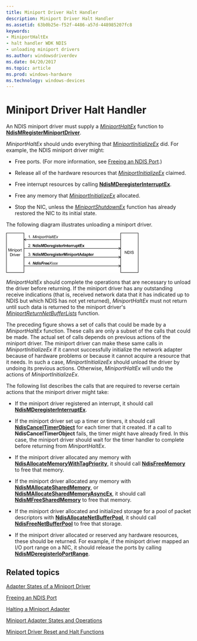 ```yaml
---
title: Miniport Driver Halt Handler
description: Miniport Driver Halt Handler
ms.assetid: 63b0b25e-f52f-4486-a57d-448985207fc8
keywords:
- MiniportHaltEx
- halt handler WDK NDIS
- unloading miniport drivers
ms.author: windowsdriverdev
ms.date: 04/20/2017
ms.topic: article
ms.prod: windows-hardware
ms.technology: windows-devices
---
```


# Miniport Driver Halt Handler





An NDIS miniport driver must supply a [*MiniportHaltEx*](https://msdn.microsoft.com/library/windows/hardware/ff559388) function to [**NdisMRegisterMiniportDriver**](https://msdn.microsoft.com/library/windows/hardware/ff563654).

*MiniportHaltEx* should undo everything that [*MiniportInitializeEx*](https://msdn.microsoft.com/library/windows/hardware/ff559389) did. For example, the NDIS miniport driver might:

-   Free ports. (For more information, see [Freeing an NDIS Port](freeing-an-ndis-port.md).)

-   Release all of the hardware resources that [*MiniportInitializeEx*](https://msdn.microsoft.com/library/windows/hardware/ff559389) claimed.

-   Free interrupt resources by calling [**NdisMDeregisterInterruptEx**](https://msdn.microsoft.com/library/windows/hardware/ff563575).

-   Free any memory that [*MiniportInitializeEx*](https://msdn.microsoft.com/library/windows/hardware/ff559389) allocated.

-   Stop the NIC, unless the [*MiniportShutdownEx*](https://msdn.microsoft.com/library/windows/hardware/ff559449) function has already restored the NIC to its initial state.

The following diagram illustrates unloading a miniport driver.

![diagram illustrating unloading a miniport driver](images/207-11.png)

*MiniportHaltEx* should complete the operations that are necessary to unload the driver before returning. If the miniport driver has any outstanding receive indications (that is, received network data that it has indicated up to NDIS but which NDIS has not yet returned), *MiniportHaltEx* must not return until such data is returned to the miniport driver's [*MiniportReturnNetBufferLists*](https://msdn.microsoft.com/library/windows/hardware/ff559437) function.

The preceding figure shows a set of calls that could be made by a *MiniportHaltEx* function. These calls are only a subset of the calls that could be made. The actual set of calls depends on previous actions of the miniport driver. The miniport driver can make these same calls in *MiniportInitializeEx* if it cannot successfully initialize the network adapter because of hardware problems or because it cannot acquire a resource that it needs. In such a case, *MiniportInitializeEx* should unload the driver by undoing its previous actions. Otherwise, *MiniportHaltEx* will undo the actions of *MiniportInitializeEx*.

The following list describes the calls that are required to reverse certain actions that the miniport driver might take:

-   If the miniport driver registered an interrupt, it should call [**NdisMDeregisterInterruptEx**](https://msdn.microsoft.com/library/windows/hardware/ff563575).

-   If the miniport driver set up a timer or timers, it should call [**NdisCancelTimerObject**](https://msdn.microsoft.com/library/windows/hardware/ff561624) for each timer that it created. If a call to **NdisCancelTimerObject** fails, the timer might have already fired. In this case, the miniport driver should wait for the timer handler to complete before returning from *MiniportHaltEx*.

-   If the miniport driver allocated any memory with [**NdisAllocateMemoryWithTagPriority**](https://msdn.microsoft.com/library/windows/hardware/ff561606), it should call [**NdisFreeMemory**](https://msdn.microsoft.com/library/windows/hardware/ff562577) to free that memory.

-   If the miniport driver allocated any memory with [**NdisMAllocateSharedMemory**](https://msdn.microsoft.com/library/windows/hardware/ff562782), or [**NdisMAllocateSharedMemoryAsyncEx**](https://msdn.microsoft.com/library/windows/hardware/ff562784), it should call [**NdisMFreeSharedMemory**](https://msdn.microsoft.com/library/windows/hardware/ff563589) to free that memory.

-   If the miniport driver allocated and initialized storage for a pool of packet descriptors with [**NdisAllocateNetBufferPool**](https://msdn.microsoft.com/library/windows/hardware/ff561611), it should call [**NdisFreeNetBufferPool**](https://msdn.microsoft.com/library/windows/hardware/ff562592) to free that storage.

-   If the miniport driver allocated or reserved any hardware resources, these should be returned. For example, if the miniport driver mapped an I/O port range on a NIC, it should release the ports by calling [**NdisMDeregisterIoPortRange**](https://msdn.microsoft.com/library/windows/hardware/ff563577).

## Related topics


[Adapter States of a Miniport Driver](adapter-states-of-a-miniport-driver.md)

[Freeing an NDIS Port](freeing-an-ndis-port.md)

[Halting a Miniport Adapter](halting-a-miniport-adapter.md)

[Miniport Adapter States and Operations](miniport-adapter-states-and-operations.md)

[Miniport Driver Reset and Halt Functions](https://msdn.microsoft.com/library/windows/hardware/ff564064)

 

 






